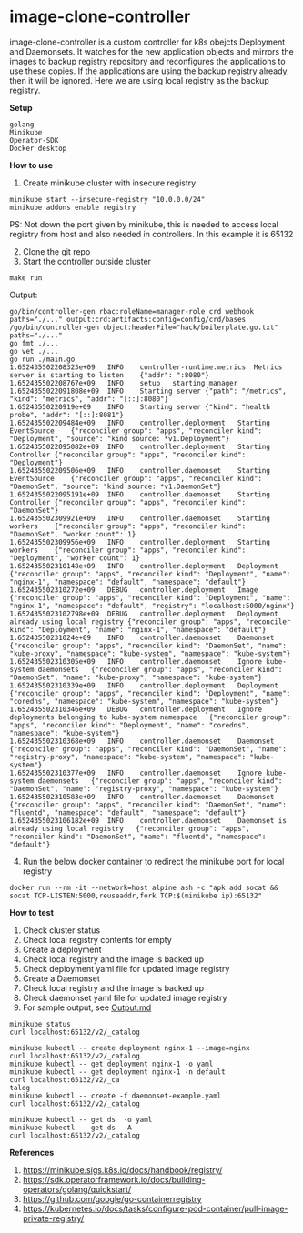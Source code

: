 # image-clone-controller

image-clone-controller is a custom controller for k8s obejcts Deployment and Daemonsets. 
It watches for the new application objects and mirrors the images to backup registry
repository and reconfigures the applications to use these copies. If the applications 
are using the backup registry already, then it will be ignored. Here we are using local
registry as the backup registry. 

**Setup**

```
golang
Minikube
Operator-SDK
Docker desktop
```

**How to use**

1. Create minikube cluster with insecure registry

```
minikube start --insecure-registry "10.0.0.0/24"
minikube addons enable registry
```
PS: Not down the port given by minikube, this is needed to access local registry from host and also needed in controllers. 
In this example it is 65132

2. Clone the git repo
3. Start the controller outside cluster

```
make run
```
Output:
```
go/bin/controller-gen rbac:roleName=manager-role crd webhook paths="./..." output:crd:artifacts:config=config/crd/bases
/go/bin/controller-gen object:headerFile="hack/boilerplate.go.txt" paths="./..."
go fmt ./...
go vet ./...
go run ./main.go
1.652435502208323e+09	INFO	controller-runtime.metrics	Metrics server is starting to listen	{"addr": ":8080"}
1.652435502208767e+09	INFO	setup	starting manager
1.6524355022091808e+09	INFO	Starting server	{"path": "/metrics", "kind": "metrics", "addr": "[::]:8080"}
1.65243550220919e+09	INFO	Starting server	{"kind": "health probe", "addr": "[::]:8081"}
1.652435502209484e+09	INFO	controller.deployment	Starting EventSource	{"reconciler group": "apps", "reconciler kind": "Deployment", "source": "kind source: *v1.Deployment"}
1.6524355022095082e+09	INFO	controller.deployment	Starting Controller	{"reconciler group": "apps", "reconciler kind": "Deployment"}
1.652435502209506e+09	INFO	controller.daemonset	Starting EventSource	{"reconciler group": "apps", "reconciler kind": "DaemonSet", "source": "kind source: *v1.DaemonSet"}
1.6524355022095191e+09	INFO	controller.daemonset	Starting Controller	{"reconciler group": "apps", "reconciler kind": "DaemonSet"}
1.652435502309921e+09	INFO	controller.daemonset	Starting workers	{"reconciler group": "apps", "reconciler kind": "DaemonSet", "worker count": 1}
1.652435502309956e+09	INFO	controller.deployment	Starting workers	{"reconciler group": "apps", "reconciler kind": "Deployment", "worker count": 1}
1.652435502310148e+09	INFO	controller.deployment	Deployment	{"reconciler group": "apps", "reconciler kind": "Deployment", "name": "nginx-1", "namespace": "default", "namespace": "default"}
1.652435502310272e+09	DEBUG	controller.deployment	Image	{"reconciler group": "apps", "reconciler kind": "Deployment", "name": "nginx-1", "namespace": "default", "registry": "localhost:5000/nginx"}
1.6524355023102798e+09	DEBUG	controller.deployment	Deployment already using local registry	{"reconciler group": "apps", "reconciler kind": "Deployment", "name": "nginx-1", "namespace": "default"}
1.65243550231024e+09	INFO	controller.daemonset	Daemonset	{"reconciler group": "apps", "reconciler kind": "DaemonSet", "name": "kube-proxy", "namespace": "kube-system", "namespace": "kube-system"}
1.652435502310305e+09	INFO	controller.daemonset	Ignore kube-system daemonsets	{"reconciler group": "apps", "reconciler kind": "DaemonSet", "name": "kube-proxy", "namespace": "kube-system"}
1.652435502310339e+09	INFO	controller.deployment	Deployment	{"reconciler group": "apps", "reconciler kind": "Deployment", "name": "coredns", "namespace": "kube-system", "namespace": "kube-system"}
1.652435502310346e+09	DEBUG	controller.deployment	Ignore deployments belonging to kube-system namespace	{"reconciler group": "apps", "reconciler kind": "Deployment", "name": "coredns", "namespace": "kube-system"}
1.652435502310368e+09	INFO	controller.daemonset	Daemonset	{"reconciler group": "apps", "reconciler kind": "DaemonSet", "name": "registry-proxy", "namespace": "kube-system", "namespace": "kube-system"}
1.652435502310377e+09	INFO	controller.daemonset	Ignore kube-system daemonsets	{"reconciler group": "apps", "reconciler kind": "DaemonSet", "name": "registry-proxy", "namespace": "kube-system"}
1.652435502310583e+09	INFO	controller.daemonset	Daemonset	{"reconciler group": "apps", "reconciler kind": "DaemonSet", "name": "fluentd", "namespace": "default", "namespace": "default"}
1.6524355023106182e+09	INFO	controller.daemonset	Daemonset is already using local registry	{"reconciler group": "apps", "reconciler kind": "DaemonSet", "name": "fluentd", "namespace": "default"}
```

4. Run the below docker container to redirect the minikube port for local registry

```
docker run --rm -it --network=host alpine ash -c "apk add socat && socat TCP-LISTEN:5000,reuseaddr,fork TCP:$(minikube ip):65132"
```

**How to test**

1. Check cluster status
2. Check local registry contents for empty
3. Create a deployment
4. Check local registry and the image is backed up
5. Check deployment yaml file for updated image registry
6. Create a Daemonset
7. Check local registry and the image is backed up
8. Check daemonset yaml file for updated image registry
9. For sample output, see [Output.md](Output.md)

```
minikube status
curl localhost:65132/v2/_catalog

minikube kubectl -- create deployment nginx-1 --image=nginx
curl localhost:65132/v2/_catalog
minikube kubectl -- get deployment nginx-1 -o yaml
minikube kubectl -- get deployment nginx-1 -n default
curl localhost:65132/v2/_ca
talog
minikube kubectl -- create -f daemonset-example.yaml
curl localhost:65132/v2/_catalog

minikube kubectl -- get ds  -o yaml
minikube kubectl -- get ds  -A
curl localhost:65132/v2/_catalog
```

**References**

1. https://minikube.sigs.k8s.io/docs/handbook/registry/
2. https://sdk.operatorframework.io/docs/building-operators/golang/quickstart/
3. https://github.com/google/go-containerregistry
4. https://kubernetes.io/docs/tasks/configure-pod-container/pull-image-private-registry/
